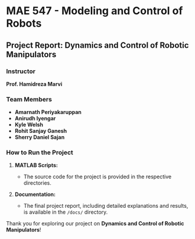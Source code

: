 # MAE 547 - Modeling and Control of Robots

## Project Report: Dynamics and Control of Robotic Manipulators

### Instructor
**Prof. Hamidreza Marvi**

### Team Members
- **Amarnath Periyakaruppan**  
- **Anirudh Iyengar**  
- **Kyle Welsh**  
- **Rohit Sanjay Ganesh**  
- **Sherry Daniel Sajan**  

### How to Run the Project

1. **MATLAB Scripts:**
   - The source code for the project is provided in the respective directories.
     
2. **Documentation:**
   - The final project report, including detailed explanations and results, is available in the `/docs/` directory.
     
Thank you for exploring our project on **Dynamics and Control of Robotic Manipulators**!
